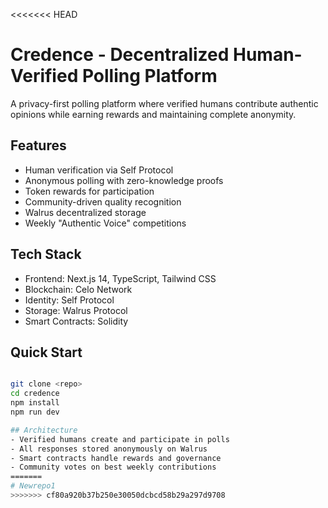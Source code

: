<<<<<<< HEAD
# Credence - Decentralized Human-Verified Polling Platform

A privacy-first polling platform where verified humans contribute authentic opinions while earning rewards and maintaining complete anonymity.

## Features
- Human verification via Self Protocol
- Anonymous polling with zero-knowledge proofs
- Token rewards for participation
- Community-driven quality recognition
- Walrus decentralized storage
- Weekly "Authentic Voice" competitions

## Tech Stack
- Frontend: Next.js 14, TypeScript, Tailwind CSS
- Blockchain: Celo Network
- Identity: Self Protocol
- Storage: Walrus Protocol
- Smart Contracts: Solidity

## Quick Start
```bash

git clone <repo>
cd credence
npm install
npm run dev

## Architecture
- Verified humans create and participate in polls
- All responses stored anonymously on Walrus
- Smart contracts handle rewards and governance
- Community votes on best weekly contributions
=======
# Newrepo1
>>>>>>> cf80a920b37b250e30050dcbcd58b29a297d9708
